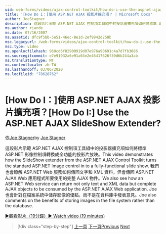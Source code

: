 ```yaml
---
uid: web-forms/videos/ajax-control-toolkit/how-do-i-use-the-aspnet-ajax-slideshow-extender
title: '[How Do I：]使用 ASP.NET AJAX 投影片擴充項？ | Microsoft Docs'
author: JoeStagner
description: 這段影片示範 ASP.NET AJAX 控制項工具組中的投影器擴充項如何將標準 ASP.NET 影像控制項轉換成全功能的 sl 。
ms.author: riande
ms.date: 07/16/2007
ms.assetid: dfc9f5bb-5e51-46ec-8e1d-2ef9942d258b
msc.legacyurl: /web-forms/videos/ajax-control-toolkit/how-do-i-use-the-aspnet-ajax-slideshow-extender
msc.type: video
ms.openlocfilehash: 960cd6f82909919d07e976a90691c4a7d7fb3686
ms.sourcegitcommit: e7e91932a6e91a63e2e46417626f39d6b244a3ab
ms.translationtype: MT
ms.contentlocale: zh-TW
ms.lasthandoff: 03/06/2020
ms.locfileid: "78628762"
---
```

# <a name="how-do-i-use-the-aspnet-ajax-slideshow-extender"></a><span data-ttu-id="02169-104">[How Do I：]使用 ASP.NET AJAX 投影片擴充項？</span><span class="sxs-lookup"><span data-stu-id="02169-104">[How Do I:] Use the ASP.NET AJAX SlideShow Extender?</span></span>

<span data-ttu-id="02169-105">依[Joe Stagner](https://github.com/JoeStagner)</span><span class="sxs-lookup"><span data-stu-id="02169-105">by [Joe Stagner](https://github.com/JoeStagner)</span></span>

<span data-ttu-id="02169-106">這段影片示範 ASP.NET AJAX 控制項工具組中的投影器擴充項如何將標準 ASP.NET 影像控制項轉換成全功能的投影片放映。</span><span class="sxs-lookup"><span data-stu-id="02169-106">This video demonstrates how the SlideShow extender from the ASP.NET AJAX Control Toolkit turns the standard ASP.NET Image control in to a fully-functional slide show.</span></span> <span data-ttu-id="02169-107">我們也會瞭解 ASP.NET Web 服務如何傳回文字和 XML 資料，但會傳回 ASP.NET AJAX Web 應用程式所要使用的完整 AJAX 物件。</span><span class="sxs-lookup"><span data-stu-id="02169-107">We also see how an ASP.NET Web service can return not only text and XML data but complete AJAX objects to be consumed by the ASP.NET AJAX Web application.</span></span> <span data-ttu-id="02169-108">Joe 也會針對在檔案系統中儲存影像的優點，而不是在資料庫中發表意見。</span><span class="sxs-lookup"><span data-stu-id="02169-108">Joe also comments on the benefits of storing images in the file system rather than the database.</span></span>

[<span data-ttu-id="02169-109">&#9654;觀看影片（19分鐘）</span><span class="sxs-lookup"><span data-stu-id="02169-109">&#9654; Watch video (19 minutes)</span></span>](https://channel9.msdn.com/Blogs/ASP-NET-Site-Videos/how-do-i-use-the-aspnet-ajax-slideshow-extender)

> [!div class="step-by-step"]
> <span data-ttu-id="02169-110">[上一頁](how-do-i-use-the-aspnet-ajax-tabs-control.md)
> [下一頁](how-do-i-use-the-aspnet-ajax-updatepanelanimation-extender.md)</span><span class="sxs-lookup"><span data-stu-id="02169-110">[Previous](how-do-i-use-the-aspnet-ajax-tabs-control.md)
[Next](how-do-i-use-the-aspnet-ajax-updatepanelanimation-extender.md)</span></span>
